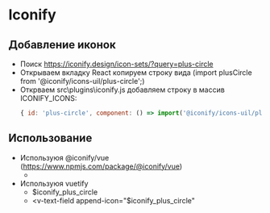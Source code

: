 
# Iconify
## Добавление иконок
 * Поиск https://iconify.design/icon-sets/?query=plus-circle
 * Открываем вкладку React копируем строку вида (import plusCircle from '@iconify/icons-uil/plus-circle';)
 * Открваем src\plugins\iconify.js добавляем строку в массив ICONIFY_ICONS:
    ```js
    { id: 'plus-circle', component: () => import('@iconify/icons-uil/plus-circle') },
    ``` 
## Использование
 *  Используюя @iconify/vue (https://www.npmjs.com/package/@iconify/vue)
    *  <iconify-icon icon="plus-circle" height="24" />  
 * Используюя vuetify
    *  <v-icon>$iconify_plus_circle</v-icon>
    *  <v-text-field  append-icon="$iconify_plus_circle"
    